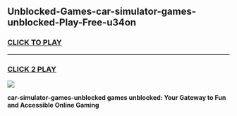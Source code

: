 
## Unblocked-Games-car-simulator-games-unblocked-Play-Free-u34on
<h3>
<a href="https://premium76.site?title=car-simulator-games-unblocked&ref=20A">CLICK TO PLAY</a></h3>
<hr>

<h3>
<a href="https://premium76.site?title=car-simulator-games-unblocked&ref=20A">CLICK 2 PLAY</a>
  
</h3>

<a href="https://premium76.site?title=car-simulator-games-unblocked&ref=20A"><img src="https://clearcache.store/games.png"></a>


**car-simulator-games-unblocked games unblocked: Your Gateway to Fun and Accessible Online Gaming**
